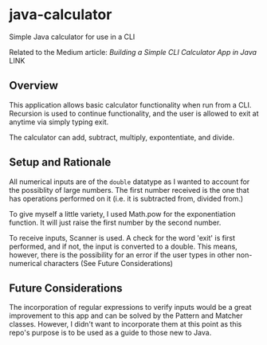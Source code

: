 # java-calculator
Simple Java calculator for use in a CLI

Related to the Medium article: *Building a Simple CLI Calculator App in Java*
LINK

## Overview

This application allows basic calculator functionality when run from a CLI. Recursion is used to continue functionality, and the user is allowed to exit at anytime via simply typing exit.

The calculator can add, subtract, multiply, expontentiate, and divide.

## Setup and Rationale

All numerical inputs are of the `double` datatype as I wanted to account for the possiblity of large numbers.
The first number received is the one that has operations performed on it (i.e. it is subtracted from, divided from.)

To give myself a little variety, I used Math.pow for the exponentiation function. It will just raise the first number by the second number. 

To receive inputs, Scanner is used. A check for the word 'exit' is first performed, and if not, the input is converted to a double.
This means, however, there is the possibility for an error if the user types in other non-numerical characters (See Future Considerations)

## Future Considerations

The incorporation of regular expressions to verify inputs would be a great improvement to this app and can be solved by 
the Pattern and Matcher classes. However, I didn't want to incorporate them at this point as this repo's purpose is to be used
as a guide to those new to Java. 
